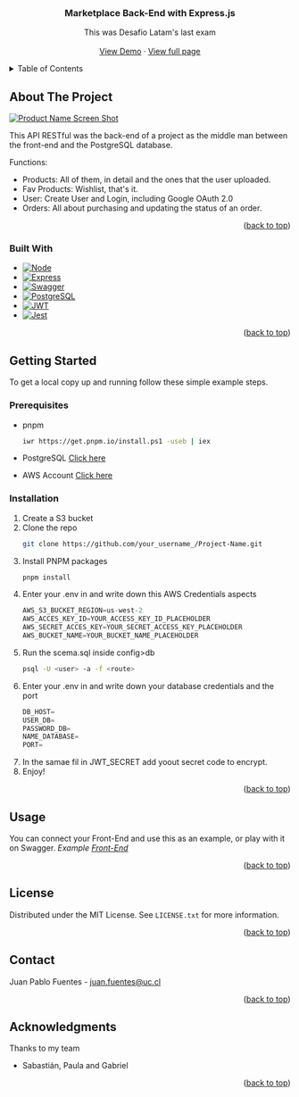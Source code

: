 <!-- PROJECT LOGO -->
<br />
<div align="center">
  <h3 align="center">Marketplace Back-End with Express.js</h3>

  <p align="center">
    This was Desafio Latam's last exam
    <br />
    <br />
    <a href="https://marketplace-back-end-4sb8.onrender.com/api/v1/docs/">View Demo</a>
    ·
    <a href="https://market-vite-deploy.onrender.com/">View full page</a>
  </p>
</div>



<!-- TABLE OF CONTENTS -->
<details>
  <summary>Table of Contents</summary>
  <ol>
    <li>
      <a href="#about-the-project">About The Project</a>
      <ul>
        <li><a href="#built-with">Built With</a></li>
      </ul>
    </li>
    <li>
      <a href="#getting-started">Getting Started</a>
      <ul>
        <li><a href="#prerequisites">Prerequisites</a></li>
        <li><a href="#installation">Installation</a></li>
      </ul>
    </li>
    <li><a href="#usage">Usage</a></li>
    <li><a href="#license">License</a></li>
    <li><a href="#contact">Contact</a></li>
    <li><a href="#acknowledgments">Acknowledgments</a></li>
  </ol>
</details>



<!-- ABOUT THE PROJECT -->
## About The Project

[![Product Name Screen Shot][product-screenshot]](https://marketplace-back-end-4sb8.onrender.com/api/v1/docs/)

This API RESTful was the back-end of a project as the middle man between the front-end and the PostgreSQL database. 

Functions:
* Products: All of them, in detail and the ones that the user uploaded.
* Fav Products: Wishlist, that's it.
* User: Create User and Login, including Google OAuth 2.0
* Orders: All about purchasing and updating the status of an order.

<p align="right">(<a href="#readme-top">back to top</a>)</p>



### Built With

* [![Node][node-bdg]][node-url]
* [![Express][express-bdg]][express-url]
* [![Swagger][swagger-bdg]][swagger-url]
* [![PostgreSQL][postgresql-bdg]][postgresql-url]
* [![JWT][jwt-bdg]][jwt-url]
* [![Jest][jest-bdg]][jest-url]

<p align="right">(<a href="#readme-top">back to top</a>)</p>



<!-- GETTING STARTED -->
## Getting Started

To get a local copy up and running follow these simple example steps.

### Prerequisites

* pnpm
  ```sh
  iwr https://get.pnpm.io/install.ps1 -useb | iex
  ```
* PostgreSQL
  [Click here](https://www.postgresql.org/download/)

* AWS Account
  [Click here](https://aws.amazon.com/account/)

### Installation

1. Create a S3 bucket
2. Clone the repo
   ```sh
   git clone https://github.com/your_username_/Project-Name.git
   ```
3. Install PNPM packages
   ```sh
   pnpm install
   ```
4. Enter your .env in and write down this AWS Credentials aspects
   ```js
   AWS_S3_BUCKET_REGION=us-west-2
   AWS_ACCES_KEY_ID=YOUR_ACCESS_KEY_ID_PLACEHOLDER
   AWS_SECRET_ACCES_KEY=YOUR_SECRET_ACCESS_KEY_PLACEHOLDER
   AWS_BUCKET_NAME=YOUR_BUCKET_NAME_PLACEHOLDER
   ```
5. Run the scema.sql inside config>db
   ```sh
   psql -U <user> -a -f <route>
   ```
6. Enter your .env in and write down your database credentials and the port
   ```js
   DB_HOST=
   USER_DB=
   PASSWORD_DB=
   NAME_DATABASE=
   PORT=
   ```
7. In the samae fil in JWT_SECRET add yoout secret code to encrypt.
8. Enjoy!
<p align="right">(<a href="#readme-top">back to top</a>)</p>



<!-- USAGE EXAMPLES -->
## Usage

You can connect your Front-End and use this as an example, or play with it on Swagger.
_Example [Front-End]([https://example.com](https://market-vite-deploy.onrender.com/))_

<p align="right">(<a href="#readme-top">back to top</a>)</p>


<!-- LICENSE -->
## License

Distributed under the MIT License. See `LICENSE.txt` for more information.

<p align="right">(<a href="#readme-top">back to top</a>)</p>



<!-- CONTACT -->
## Contact

Juan Pablo Fuentes - [juan.fuentes@uc.cl](mailto:juan.fuentes@uc.cl)

<p align="right">(<a href="#readme-top">back to top</a>)</p>



<!-- ACKNOWLEDGMENTS -->
## Acknowledgments

Thanks to my team
* Sabastián, Paula and Gabriel
<p align="right">(<a href="#readme-top">back to top</a>)</p>



<!-- MARKDOWN LINKS & IMAGES -->
<!-- https://www.markdownguide.org/basic-syntax/#reference-style-links -->
[product-screenshot]: https://media.licdn.com/dms/image/D4E2DAQGRNzyCxYTZtg/profile-treasury-image-shrink_800_800/0/1710872304691?e=1716004800&v=beta&t=qv8BzopY3kMX1ijaoVskBmXftadyetSr49SMpm_tZ8E
[node-bdg]: https://img.shields.io/badge/Node.js-339933?style=for-the-badge&logo=nodedotjs&logoColor=white
[node-url]: https://nodejs.org/
[express-bdg]: https://img.shields.io/badge/Express.js-000000?style=for-the-badge&logo=express&logoColor=white 
[express-url]: https://expressjs.com/
[swagger-bdg]: https://img.shields.io/badge/Swagger-85EA2D?style=for-the-badge&logo=swagger&logoColor=black
[swagger-url]: https://swagger.io/
[postgresql-bdg]: https://img.shields.io/badge/PostgreSQL-316192?style=for-the-badge&logo=postgresql&logoColor=white
[postgresql-url]: https://www.postgresql.org/
[jwt-bdg]: https://img.shields.io/badge/JWT-000000?style=for-the-badge&logo=JSON%20web%20tokens&logoColor=white
[jwt-url]: https://jwt.io/
[jest-bdg]: https://img.shields.io/badge/Jest-C21325?style=for-the-badge&logo=jest&logoColor=white
[jest-url]: https://jestjs.io/
